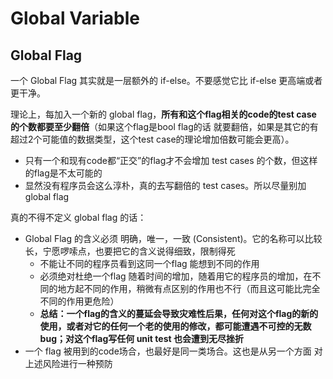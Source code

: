 # Global Variable

## Global Flag
一个 Global Flag 其实就是一层额外的 if-else。不要感觉它比 if-else 更高端或者更干净。

理论上，每加入一个新的 global flag，**所有和这个flag相关的code的test case 的个数都要至少翻倍**（如果这个flag是bool flag的话 就要翻倍，如果是其它的有超过2个可能值的数据类型，这个test case的理论增加倍数可能会更高）。
* 只有一个和现有code都“正交”的flag才不会增加 test cases 的个数，但这样的flag是不太可能的
* 显然没有程序员会这么淳朴，真的去写翻倍的 test cases。所以尽量别加 global flag

真的不得不定义 global flag 的话：
* Global Flag 的含义必须 明确，唯一，一致 (Consistent)。它的名称可以比较长，宁愿啰嗦点，也要把它的含义说得细致，限制得死
  * 不能让不同的程序员看到这同一个flag 能想到不同的作用
  * 必须绝对杜绝一个flag 随着时间的增加，随着用它的程序员的增加，在不同的地方起不同的作用，稍微有点区别的作用也不行（而且这可能比完全不同的作用更危险）
  * **总结：一个flag的含义的蔓延会导致灾难性后果，任何对这个flag的新的使用，或者对它的任何一个老的使用的修改，都可能遭遇不可控的无数bug；对这个flag写任何 unit test 也会遭到无尽挫折**
* 一个 flag 被用到的code场合，也最好是同一类场合。这也是从另一个方面 对上述风险进行一种预防



